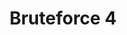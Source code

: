 ---
layout: posts_by_category
categories: bruteforce-4
title: Bruteforce 4
permalink: /category/bruteforce-4
---